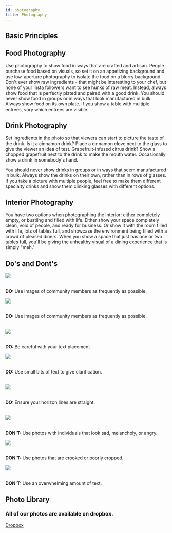 ```yaml
---
id: photography
title: Photography
---
```

## Basic Principles

## Food Photography

Use photography to show food in ways that are crafted and artisan. People purchase food based on visuals, so set it on an appetizing background and use low-aperture photography to isolate the food on a blurry background. Don't ever show raw ingredients - that might be interesting to your chef, but none of your insta followers want to see hunks of raw meat. Instead, always show food that is perfectly plated and paired with a good drink.
You should never show food in groups or in ways that look manufactured in bulk. Always show food on its own plate. If you show a table with multiple entrees, vary which entrees are visible.

## Drink Photography

Set ingredients in the photo so that viewers can start to picture the taste of the drink. Is it a cinnamon drink? Place a cinnamon clove next to the glass to give the viewer an idea of test. Grapefruit-infused citrus drink? Show a chopped grapefruit next to the drink to make the mouth water. Occasionally show a drink in somebody's hand.

You should never show drinks in groups or in ways that seem manufactured in bulk. Always show the drinks on their own, rather than in rows of glasses. If you take a picture with multiple people, feel free to make them different specialty drinks and show them clinking glasses with different options. 

## Interior Photography

You have two options when photographing the interior: either completely empty, or bustling and filled with life. Either show your space completely clean, void of people, and ready for business. Or show it with the room filled with life, lots of tables full, and showcase the environment being filled with a crowd of pleased diners. When you show a space that just has one or two tables full, you'll be giving the unhealthy visual of a dining experience that is simply "meh." 

## Do's and Dont's

<div class="row">
<div class="halfWidth"><img class="downloadable" src="../img/photographyDosDonts1.jpg"><p class="descriptionText"><br><strong>DO: </strong>Use images of community members as frequently as possible.</p></div>
<div class="halfWidth"><img class="downloadable" src="../img/photographyDosDonts2.jpg"><p class="descriptionText"><br><strong>DO: </strong>Use images of community members as frequently as possible.</p></div>
</div>
<br>
<div class="row">
<div class="halfWidth"><img class="downloadable" src="../img/photographyDosDonts3.jpg"><p class="descriptionText"><br><strong>DO: </strong>Be careful with your text placement</p></div>
<div class="halfWidth"><img class="downloadable" src="../img/photographyDosDonts4.jpg"><p class="descriptionText"><br><strong>DO: </strong>Use small bits of text to give clarification.</p></div>
</div>
<br>
<img class="downloadable" src="../img/photographyDosDonts5.jpg"><p class="descriptionText"><br><strong>DO: </strong>Ensure your horizon lines are straight.</p>
<br>
<div class="row">
<div class="thirdWidth"><img class="downloadable" src="../img/photographyDosDonts6.jpg"><p class="descriptionText"><br><strong>DON'T: </strong>Use photos with individuals that look sad, melancholy, or angry.</p></div>
<div class="thirdWidth"><img class="downloadable" src="../img/photographyDosDonts7.jpg"><p class="descriptionText"><br><strong>DON'T: </strong>Use photos that are crooked or poorly cropped.</p></div>
<div class="thirdWidth"><img class="downloadable" src="../img/photographyDosDonts8.jpg"><p class="descriptionText"><br><strong>DON'T: </strong>Use an overwhelming amount of text.</p></div>
</div>

## Photo Library

<h3 class="centeredText">All of our photos are available on dropbox.</h3>
<div class="btnContainer"><a class="button" href="https://www.dropbox.com/sh/br00xa3upis5m0a/AACEXeiwB2kqF_T8hMOZ329xa?dl=0">Dropbox</a></div>
